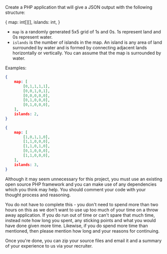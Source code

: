 Create a PHP application that will give a JSON output with the following structure:

{
    map: int[][],
    islands: int,
}

- `map` is a randomly generated 5x5 grid of 1s and 0s. 1s represent land and 0s represent water.
- `islands` is the number of islands in the map. An island is any area of land surrounded by water and is formed by connecting adjacent lands horizontally or vertically. You can assume that the map is surrounded by water.

Examples:

```json
{
    map: [
        [0,1,1,1,1],
        [0,0,1,0,1],
        [0,0,0,0,0],
        [0,1,0,0,0],
        [0,1,0,0,0],
    ],
    islands: 2,
}
```
```json
{
    map: [
        [1,0,1,1,0],
        [1,1,0,0,0],
        [1,1,0,1,0],
        [0,1,0,0,0],
        [1,1,0,0,0],
    ],
    islands: 3,
}
```

Although it may seem unnecessary for this project, you must use an existing open source PHP framework and you can make use of any dependencies which you think may help. You should comment your code with your thought process and reasoning.

You do not have to complete this - you don't need to spend more than two hours on this as we don't want to use up too much of your time on a throw away application. If you do run out of time or can't spare that much time, instead note how long you spent, any sticking points and what you would have done given more time. Likewise, if you do spend more time than mentioned, then please mention how long and your reasons for continuing.

Once you're done, you can zip your source files and email it and a summary of your experience to us via your recruiter.
